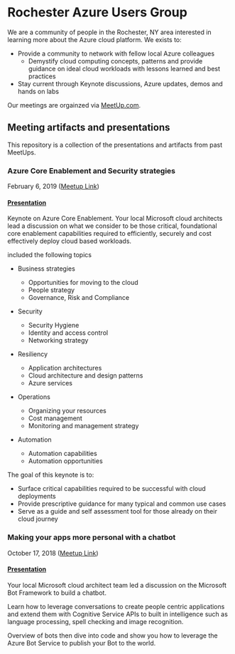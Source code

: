 # Rochester Azure Users Group
We are a community of people in the Rochester, NY area interested in learning more about the Azure cloud platform. 
We exists to:

- Provide a community to network with fellow local Azure colleagues
    - Demystify cloud computing concepts, patterns and provide guidance on ideal cloud workloads with lessons learned and best practices
- Stay current through Keynote discussions, Azure updates, demos and hands on labs

Our meetings are orgainzed via [MeetUp.com](http://www.rocazure.com). 

## Meeting artifacts and presentations
This repository is a collection of the presentations and artifacts from past MeetUps. 


### Azure Core Enablement and Security strategies
February 6, 2019 ([Meetup Link](https://www.meetup.com/Rochester-Azure-Users-Group/events/254756633/))

#### [Presentation](./2019-02%20Azure%20Core%20Enablement/)

Keynote on Azure Core Enablement. Your local Microsoft cloud architects lead a discussion on what we consider to be those critical, foundational core enablement capabilities required to efficiently, securely and cost effectively deploy cloud based workloads.

included the following topics

-   Business strategies
    -   Opportunities for moving to the cloud
    - People strategy
    - Governance, Risk and Compliance

- Security
    - Security Hygiene
    - Identity and access control
    - Networking strategy

- Resiliency
    - Application architectures
    - Cloud architecture and design patterns
    - Azure services

- Operations
    - Organizing your resources
    - Cost management
    - Monitoring and management strategy

- Automation
    - Automation capabilities
    - Automation opportunities

The goal of this keynote is to:

- Surface critical capabilities required to be successful with cloud deployments
- Provide prescriptive guidance for many typical and common use cases
- Serve as a guide and self assessment tool for those already on their cloud journey

### Making your apps more personal with a chatbot
October 17, 2018 ([Meetup Link](https://www.meetup.com/Rochester-Azure-Users-Group/events/253621404/))

#### [Presentation](./2018-10%20Chatbots/)

Your local Microsoft cloud architect team led a discussion on the Microsoft Bot Framework to build a chatbot.

Learn how to leverage conversations to create people centric applications and extend them with Cognitive Service APIs to built in intelligence such as language processing, spell checking and image recognition.

Overview of bots then dive into code and show you how to leverage the Azure Bot Service to publish your Bot to the world.